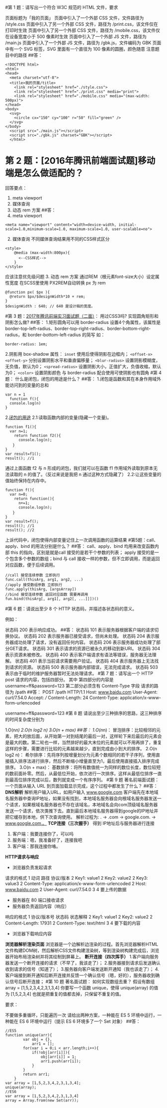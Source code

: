 #第 1 题：请写出一个符合 W3C 规范的 HTML 文件，要求

页面标题为「我的页面」
页面中引入了一个外部 CSS 文件，文件路径为 /style.css
页面中引入了另一个外部 CSS 文件，路径为 /print.css，该文件仅在打印时生效
页面中引入了另一个外部 CSS 文件，路径为 /mobile.css，该文件仅在设备宽度小于 500 像素时生效
页面中引入了一个外部 JS 文件，路径为 /main.js
页面中引入了一个外部 JS 文件，路径为 /gbk.js，文件编码为 GBK
页面中有一个 SVG 标签，SVG 里面有一个直径为 100 像素的圆圈，颜色随意
注意题目中的路径
##答：
```
<!DOCTYPE html>
<html>
<head>
  <meta charset="utf-8">
  <title>我的页面/title>
    <link rel="stylesheet" href="./style.css">
    <link rel="stylesheet" href="./print.css" media="print">
    <link rel="stylesheet" href="./mobile.css" media="(max-width: 500px)">
</head>
<body>
  <svg>
    <circle cx="150" cy="100" r="50" fill="green" />
  </svg>
</body>
  <script src="./main.js"></script>
  <script src="./gbk.js" charset="GBK"></script>
  </html>
```
# 第 2 题：[2016年腾讯前端面试题]移动端是怎么做适配的？

回答要点：

1.  meta viewport
2.  媒体查询
3.  动态 rem 方案
##答：
1.  meta viewport
```
<meta name="viewport" content="width=device-width, initial-scale=1.0,minimum-scale=1.0, maximum-scale=1.0, user-scalable=no">
```
2.  媒体查询
不同媒体查询结果用不同的CSS样式区分
```
<style>
    @media (max-width:800px){
      <--CSS样式-->
    }
</style>
```
应该注意优先级问题
3.  动态 rem 方案
通过REM（根元素font-size大小）设定属性宽度
在SCSS里使用 PX2REM自动转换 px 为 rem
```
@function px( $px ){
  @return $px/$designWidth*10 + rem;
}
$designWidth : 640; // 640 是设计稿的宽度。

```
#第 3 题：[2017年腾讯前端实习面试题（二面）](https://earthsplitter.github.io/2017/03/31/2017%E8%85%BE%E8%AE%AF%E5%AE%9E%E4%B9%A0%E7%BB%8F%E9%AA%8C%E6%80%BB%E7%BB%93/ "null")：
用过CSS3吗? 实现圆角矩形和阴影怎么做?
##答：
1.矩形圆角可以用 border-radius 设置4个角属性，该属性是 border-top-left-radius、border-top-right-radius、border-bottom-right-radius，和 border-bottom-left-radius 的简写
如：
```
border-radius: 1em;
```
2.阴影用 box-shadow 属性：
`inset` 使用后使得阴影在边框内；
`<offset-x> <offset-y>` 分别设置阴影水平和垂直偏移量；
`<blur-radius>` 设置阴影模糊度，无负值，默认为0；
`<spread-radius>` 设置阴影大小，正值扩大，负值收缩，默认为0；
`<color>` 设置阴影颜色
与 border-radius 配合使用可使阴影也有圆角
#第 4 题：
什么是闭包，闭包的用途是什么？
##答：
1.闭包是函数和其在本身作用域外能访问到的变量的总和
```
var n = 1
  function f(){
  console.log(n)
}
```
2.[闭包的用途](https://blog.csdn.net/sunlylorn/article/details/6534610)
2.1:读取函数内部的变量(隐藏一个变量)。
```
function f1(){
  var n=1;
    return function f2(){
      console.log(n); 
　　}
}
var result=f1();
result(); //1
```
通过上面函数 f2 与 n 形成的闭包，我们就可以在函数 f1 作用域外读取到原本无法读取的 n 的值了。（反过来说是我把 n 通过这种方式隐藏了）
2.2:让这些变量的值始终保持在内存中。
```
function f(){
  var n=0;
    return function(){
      n+=1;
      console.log(n); 
　　}
}
var result=f();
result(); //1
result(); //2
```
上诉代码中，闭包使得内部变量记住上一次调用函数的运算结果
#第5题：call、apply、bind 的用法分别是什么？
##答：
call、apply、bind 均用来改变函数内部 this 的指向，区别是就是call 接受的是若干个参数的列表； apply 接受的是一个包含多个参数的数组；bind 与 call 接收一样的参数，但不立即调用，而是返回对应函数，便于后续调用。
```
//call 接受连续参数 立即执行
func.call(thisArg, arg1, arg2, ...)
//apply 接受数组参数 立即执行
func.apply(thisArg, [argsArray])
//bind 接受连续参数 返回对应函数 需要再调用
fun.bind(thisArg[, arg1[, arg2[, ...]]])()
```
#第 6 题：请说出至少 8 个 HTTP 状态码，并描述各状态码的意义。

例如：

状态码 200 表示响应成功。
##答：
状态码 101 表示服务器根据客户端的请求切换协议。
状态码 202 表示服务器已接受请求，但尚未处理。
状态码 204 表示服务器成功处理了请求，没有返回任何内容。
状态码 206 表示服务器成功处理了部分GET请求。
状态码 301 表示请求的资源已被永久的移动到新URI。
状态码 304 表示资源未被修改。
状态码 400 表示客户端请求有语法等错误，服务器无法理解。
状态码 401 表示当前请求需要用户验证。
状态码 404 表示服务器上无法找到请求的资源。
状态码 500 表示服务器内部错误，无法完成请求。
状态码 503 表示由于临时的维护服务器暂时无法处理请求。
#第 7 题：请写出一个 HTTP post 请求的内容，包括四部分。
其中
第四部分的内容是 username=ff&password=123
第二部分必须含有 Content-Type 字段
请求的路径为 /path
##答：
POST /path HTTP/1.1
Host: www.baidu.com
User-Agent: curl/7.54.0
Accept: */*
Content-Length: 24
Content-Type: application/x-www-form-urlencoded

username=ff&password=123
#第 8 题
请说出至少三种排序的思路，这三种排序的时间复杂度分别为

1.O(n*n)
2.O(n log2 n)
3.O(n + max)
##答：
1.O(n*n)：
冒泡排序：比较相邻的元素，把大的放后面，从开始第一对到结尾的最后一对，这样轮下来后最后的元素会是最大的数。第二轮也一样，当然排好的最大末位的元素就可以不用再排了，重复这样的步骤，需要进行比较的元素越来越少，直到完成由小到大的排序。
2.O(n log2 n)：
希尔排序：先将序列按增量划分为元素个数相同的若干子序列，使用直接插入排序法进行排序，然后不断缩小增量直至为1，最后使用直接插入排序完成排序。
3.O(n + max)：
基数排序：将所有数值统一为同样的数位长度，数位较短的数前面补零。然后，从最低位开始，依次进行一次排序。这样从最低位排序一直到最高位排序完成以后，数列就变成一个有序序列。
#第 9 题
著名前端面试题：
一个页面从输入 URL 到页面加载显示完成，这个过程中都发生了什么？
##答：
**DNS解析**
解析用户输入URL，如用户输入 www.google.com 客户端先在本地域名服务器中查询IP地址，如果没有找到，本地域名服务器会向根域名服务器发送一个请求，如果根域名服务器也不存在该域名，本地域名会向com顶级域名服务器发送一个请求，依次类推下去。直到最后本地域名服务器得到google的IP地址并把它缓存到本地，供下次查询使用。
解析过程为: . -> .com -> google.com. -> www.google.com.。
**TCP连接（三次握手）**
得到 IP地址后与服务器进行连接
 1. 客户端：我要连接你了，可以吗
 2. 服务端：嗯，我准备好了，连接我吧
 3. 客户端：那我连接你咯。

**HTTP请求与响应**
* 浏览器负责发起请求

请求的格式
1 动词 路径 协议/版本
2 Key1: value1
2 Key2: value2
2 Key3: value3
2 Content-Type: application/x-www-form-urlencoded
2 Host: www.baidu.com
2 User-Agent: curl/7.54.0
3 
4 要上传的数据

* 服务器在 80 端口接收请求
* 服务器负责返回内容（响应）

响应的格式
1 协议/版本号 状态码 状态解释
2 Key1: value1
2 Key2: value2
2 Content-Length: 17931
2 Content-Type: text/html
3
4 要下载的内容

* 浏览器下载响应内容

**浏览器解析渲染页面**
浏览器是一个边解析边渲染的过程。首先浏览器解析HTML文件构建DOM树，然后解析CSS文件构建渲染树，等到渲染树构建完成后，浏览器开始布局渲染树并将其绘制到屏幕上。
**断开连接（四次挥手）**
1.客户端向服务器发送一个断开连接的请求（不早了，我该走了）；
2.服务器接到请求后发送确认收到请求的信号（知道了）；
3.服务器向客户端发送断开通知（我也该走了）；
4.客户端接到断开通知后断开连接并反馈一个确认信号（嗯，好的），服务器收到确认信号后断开连接；
#第 10 题
著名面试题：
如何实现数组去重？
假设有数组 array = [1,5,2,3,4,2,3,1,3,4]
你要写一个函数 unique，使得
unique(array) 的值为 [1,5,2,3,4]
也就是把重复的值都去掉，只保留不重复的值。

要求：

不要做多重循环，只能遍历一次
请给出两种方案，一种能在 ES 5 环境中运行，一种能在 ES 6 环境中运行（提示 ES 6 环境多了一个 Set 对象）
##答：
```
//ES5
function unique(arr){
        var obj = {},
            arr1 = [];
        for(var i = 0;i < arr.length;i++){
            if(!obj[arr[i]]){
                obj[arr[i]] = 1;
                arr1.push(arr[i]);
            }
        }
        return arr1;
    }
var array = [1,5,2,3,4,2,3,1,3,4];
unique(array);
//ES6
var array = [1,5,2,3,4,2,3,1,3,4]
array = Array.from(new Set(arr));
```
